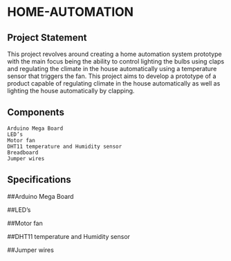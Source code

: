 # HOME-AUTOMATION

## Project Statement
  This project revolves around creating a home automation system prototype with the main focus being the ability to control lighting the bulbs using claps and regulating    the climate in the house automatically using a temperature sensor that triggers the fan. 
  This project aims to develop a prototype of a product capable of regulating climate in the house automatically as well as lighting the house automatically by clapping.

## Components
    Arduino Mega Board
    LED’s
    Motor fan
    DHT11 temperature and Humidity sensor
    Breadboard
    Jumper wires

## Specifications
   ##Arduino Mega Board
   
   ##LED’s
   
   ##Motor fan
   
   ##DHT11 temperature and Humidity sensor
   
   ##Jumper wires

